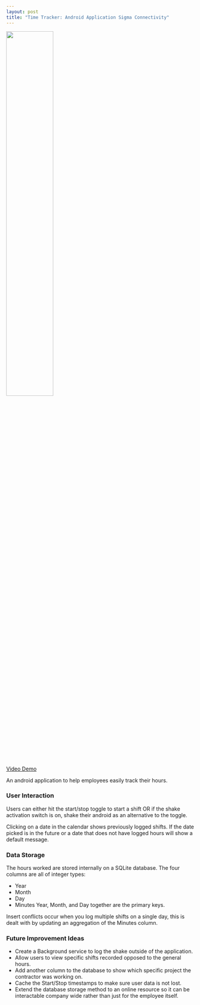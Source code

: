 ```yaml
---
layout: post
title: "Time Tracker: Android Application Sigma Connectivity"
---
```


<img src="{{ site.url }}/assets/Files/TimeTracker/TimeTrackerScreenCapture.png" height = "50%" width = "50%"/>

<br/>

[Video Demo](https://youtu.be/qMrPhE7Ob-g)

An android application to help employees easily track their hours. 

### User Interaction

Users can either hit the start/stop toggle to start a shift OR if the shake activation switch is on, shake their android as an alternative to the toggle. 

Clicking on a date in the calendar shows previously logged shifts. If the date picked is in the future or a date that does not have logged hours will show a default message.

### Data Storage

The hours worked are stored internally on a SQLite database. The four columns are all of integer types: 
* Year
* Month
* Day
* Minutes
Year, Month, and Day together are the primary keys. 

Insert conflicts occur when you log multiple shifts on a single day, this is dealt with by updating an aggregation of the Minutes column.

### Future Improvement Ideas
* Create a Background service to log the shake outside of the application.
* Allow users to view specific shifts recorded opposed to the general hours.
* Add another column to the database to show which specific project the contractor was working on.
* Cache the Start/Stop timestamps to make sure user data is not lost.
* Extend the database storage method to an online resource so it can be interactable company wide rather than just for the employee itself.